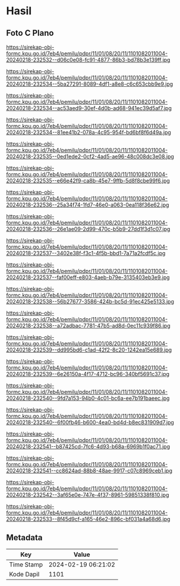 # Hasil

## Foto C Plano

https://sirekap-obj-formc.kpu.go.id/7eb4/pemilu/pdpr/11/01/08/20/11/1101082011004-20240218-232532--d06c0e08-fc91-4877-86b3-bd78b3e139ff.jpg

https://sirekap-obj-formc.kpu.go.id/7eb4/pemilu/pdpr/11/01/08/20/11/1101082011004-20240218-232534--5ba27291-8089-4df1-a8e8-c6c653cbb9e9.jpg

https://sirekap-obj-formc.kpu.go.id/7eb4/pemilu/pdpr/11/01/08/20/11/1101082011004-20240218-232534--ac53aed9-30ef-4d0b-ad68-941ec39d5af7.jpg

https://sirekap-obj-formc.kpu.go.id/7eb4/pemilu/pdpr/11/01/08/20/11/1101082011004-20240218-232534--81ee41b2-078a-4c95-954f-bd6bf8f6d49a.jpg

https://sirekap-obj-formc.kpu.go.id/7eb4/pemilu/pdpr/11/01/08/20/11/1101082011004-20240218-232535--0ed1ede2-0cf2-4ad5-ae96-48c008dc3e08.jpg

https://sirekap-obj-formc.kpu.go.id/7eb4/pemilu/pdpr/11/01/08/20/11/1101082011004-20240218-232535--e66e42f9-ca8b-45e7-9ffb-5d8f8cbe99f6.jpg

https://sirekap-obj-formc.kpu.go.id/7eb4/pemilu/pdpr/11/01/08/20/11/1101082011004-20240218-232536--25a34f74-1fd7-46e0-a063-0ea118f36e62.jpg

https://sirekap-obj-formc.kpu.go.id/7eb4/pemilu/pdpr/11/01/08/20/11/1101082011004-20240218-232536--26e1ae09-2d99-470c-b5b9-27dd1f3d1c07.jpg

https://sirekap-obj-formc.kpu.go.id/7eb4/pemilu/pdpr/11/01/08/20/11/1101082011004-20240218-232537--3402e38f-f3c1-4f5b-bbd1-7a71a2fcdf5c.jpg

https://sirekap-obj-formc.kpu.go.id/7eb4/pemilu/pdpr/11/01/08/20/11/1101082011004-20240218-232537--faf00eff-e803-4aeb-b79e-3135403eb3e9.jpg

https://sirekap-obj-formc.kpu.go.id/7eb4/pemilu/pdpr/11/01/08/20/11/1101082011004-20240218-232538--56b27677-3586-424b-bc5d-91ec425e5133.jpg

https://sirekap-obj-formc.kpu.go.id/7eb4/pemilu/pdpr/11/01/08/20/11/1101082011004-20240218-232538--a72adbac-7781-47b5-ad8d-0ec11c939f86.jpg

https://sirekap-obj-formc.kpu.go.id/7eb4/pemilu/pdpr/11/01/08/20/11/1101082011004-20240218-232539--dd995bd6-c1ad-42f2-8c20-1242ea15e689.jpg

https://sirekap-obj-formc.kpu.go.id/7eb4/pemilu/pdpr/11/01/08/20/11/1101082011004-20240218-232539--6e26150a-4f17-4712-bc96-340bf5691c37.jpg

https://sirekap-obj-formc.kpu.go.id/7eb4/pemilu/pdpr/11/01/08/20/11/1101082011004-20240218-232540--9fd7a153-94b0-4c01-bc6a-ee7b191baeec.jpg

https://sirekap-obj-formc.kpu.go.id/7eb4/pemilu/pdpr/11/01/08/20/11/1101082011004-20240218-232540--6f00fb46-b600-4ea0-bd4d-b8ec831909d7.jpg

https://sirekap-obj-formc.kpu.go.id/7eb4/pemilu/pdpr/11/01/08/20/11/1101082011004-20240218-232541--b87425cd-7fc6-4d93-b68a-6969b1f0ac71.jpg

https://sirekap-obj-formc.kpu.go.id/7eb4/pemilu/pdpr/11/01/08/20/11/1101082011004-20240218-232541--cc8624ad-88b8-48ae-9917-c07c8969ceb1.jpg

https://sirekap-obj-formc.kpu.go.id/7eb4/pemilu/pdpr/11/01/08/20/11/1101082011004-20240218-232542--3af65e0e-747e-4f37-8961-59851338f810.jpg

https://sirekap-obj-formc.kpu.go.id/7eb4/pemilu/pdpr/11/01/08/20/11/1101082011004-20240218-232533--8f45d9cf-a165-46e2-896c-bf031a4a68d6.jpg


## Metadata

| Key        | Value               |
| ---------- | ------------------- |
| Time Stamp | 2024-02-19 06:21:02 |
| Kode Dapil | 1101                |



